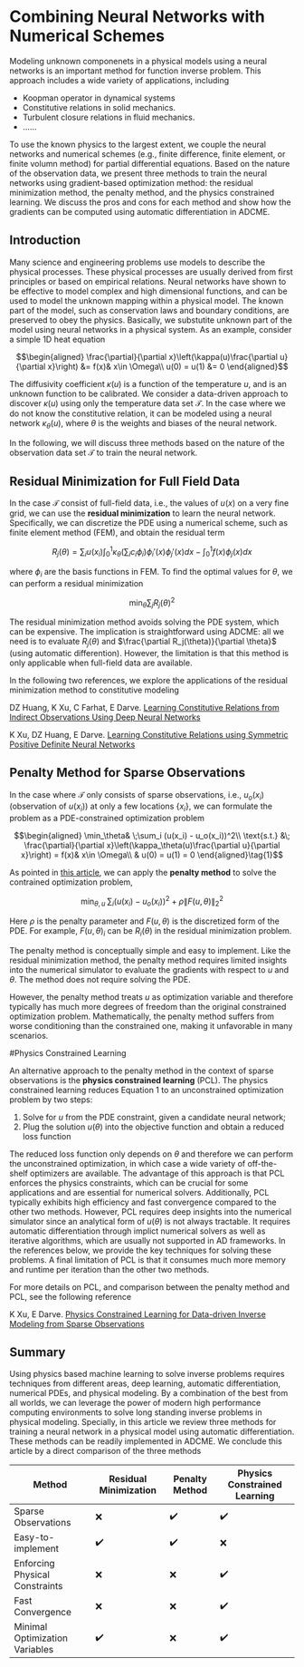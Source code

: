 #  Combining Neural Networks with Numerical Schemes 

Modeling unknown componenets in a physical models using a neural networks is an important method for function inverse problem. This approach includes a wide variety of applications, including

* Koopman operator in dynamical systems
* Constitutive relations in solid mechanics.
* Turbulent closure relations in fluid mechanics.
* ...... 

To use the known physics to the largest extent, we couple the neural networks and numerical schemes (e.g., finite difference, finite element, or finite volumn method) for partial differential equations. Based on the nature of the observation data, we present three methods to train the neural networks using gradient-based optimization method: the residual minimization method, the penalty method, and the physics constrained learning. We discuss the pros and cons for each method and show how the gradients can be computed using automatic differentiation in ADCME. 

## Introduction

Many science and engineering problems use models to describe the physical processes. These physical processes are usually derived from first principles or based on empirical relations. Neural networks have shown to be effective to model complex and high dimensional functions, and can be used to model the unknown mapping within a physical model. The known part of the model, such as conservation laws and boundary conditions, are preserved to obey the physics. Basically, we substutite unknown part of the model using neural networks in a physical system. As an example, consider a simple 1D heat equation

$$\begin{aligned}
\frac{\partial}{\partial x}\left(\kappa(u)\frac{\partial u}{\partial x}\right) &= f(x)& x\in \Omega\\
u(0) = u(1) &= 0
\end{aligned}$$

The diffusivity coefficient $\kappa(u)$ is a function of the temperature $u$, and is an unknown function to be calibrated. We consider a data-driven approach to discover $\kappa(u)$  using only the temperature data set $\mathcal{T}$. In the case where we do not know the constitutive relation, it can be modeled using a neural network  $\kappa_\theta (u)$, where $\theta$ is the weights and biases of the neural network. 

In the following, we will discuss three methods based on the nature of the observation data set $\mathcal{T}$ to train the neural network. 

## Residual Minimization for Full Field Data

In the case $\mathcal{T}$ consist of full-field data, i.e., the values of $u(x)$ on a very fine grid, we can use the **residual minimization** to learn the neural network. Specifically, we can discretize the PDE using a numerical scheme, such as finite element method (FEM), and obtain the residual term 

$$R_j(\theta) =\sum_i u(x_i)\int_0^1  \kappa_\theta(\sum_i c_i \phi_i) \phi_i'(x) \phi_j'(x) dx - \int_0^1 f(x)\phi_j(x)dx$$

where $\phi_i$ are the basis functions in FEM. To find the optimal values for $\theta$, we can perform a residual minimization 

$$\min_\theta \sum_j R_j(\theta)^2$$

The residual minimization method avoids solving the PDE system, which can be expensive. The implication is straightforward using ADCME: all we need is to evaluate $R_j(\theta)$ and $\frac{\partial R_j(\theta)}{\partial \theta}$ (using automatic differention). However, the limitation is that this method is only applicable when full-field data are available. 

In the following two references, we explore the applications of the residual minimization method to constitutive modeling

DZ Huang, K Xu, C Farhat, E Darve. [Learning Constitutive Relations from Indirect Observations Using Deep Neural Networks](https://arxiv.org/pdf/1905.12530.pdf)

K Xu, DZ Huang, E Darve. [Learning Constitutive Relations using Symmetric Positive Definite Neural Networks](https://arxiv.org/pdf/2004.00265.pdf)

## Penalty Method for Sparse Observations

In the case where $\mathcal{T}$ only consists of sparse observations, i.e., $u_o(x_i)$ (observation of $u(x_i)$) at only a few locations $\{x_i\}$, we can formulate the problem as a PDE-constrained optimization problem

$$\begin{aligned}
\min_\theta& \;\sum_i (u(x_i) - u_o(x_i))^2\\
\text{s.t.} &\; \frac{\partial}{\partial x}\left(\kappa_\theta(u)\frac{\partial u}{\partial x}\right) = f(x)& x\in \Omega\\
& u(0) = u(1) = 0
\end{aligned}\tag{1}$$

As pointed in [this article](https://kailaix.github.io/ADCME.jl/dev/tu_optimization/), we can apply the **penalty method** to solve the contrained optimization problem, 

$$\min_{\theta,u} \;\sum_i (u(x_i) - u_o(x_i))^2 + \rho \|F(u, \theta)\|^2_2$$

Here $\rho$ is the penalty parameter and $F(u, \theta)$ is the discretized form of the PDE. For example, $F(u,\theta)_i$ can be $R_i(\theta)$ in the residual minimization problem. 

The penalty method is conceptually simple and easy to implement. Like the residual minimization method, the penalty method requires limited insights into the numerical simulator to evaluate the gradients with respect to $u$ and $\theta$. The method does not require solving the PDE.

However, the penalty method treats $u$ as optimization variable and therefore typically has much more degrees of freedom than the original constrained optimization problem. Mathematically, the penalty method suffers from worse conditioning than the constrained one, making it unfavorable in many scenarios. 

#Physics Constrained Learning

An alternative approach to the penalty method in the context of sparse observations is the **physics constrained learning** (PCL). The physics constrained learning reduces Equation 1 to an unconstrained optimization problem by two steps:

1. Solve for $u$ from the PDE constraint, given a candidate neural network;
2. Plug the solution $u(\theta)$ into the objective function and obtain a reduced loss function

The reduced loss function only depends on $\theta$ and therefore we can perform the unconstrained optimization, in which case a wide variety of off-the-shelf optimizers are available. The advantage of this approach is that PCL enforces the physics constraints, which can be crucial for some applications and are essential for numerical solvers. Additionally, PCL typically exhibits high efficiency and fast convergence compared to the other two methods. However, PCL requires deep insights into the numerical simulator since an analytical form of $u(\theta)$ is not always tractable. It requires automatic differentiation through implict numerical solvers as well as iterative algorithms, which are usually not supported in AD frameworks. In the references below, we provide the key techniques for solving these problems. A final limitation of PCL is that it consumes much more memory and runtime per iteration than the other two methods. 

For more details on PCL, and comparison between the penalty method and PCL, see the following reference

K Xu, E Darve. [Physics Constrained Learning for Data-driven Inverse Modeling from Sparse Observations](https://arxiv.org/pdf/2002.10521.pdf)

## Summary

Using physics based machine learning  to solve inverse problems requires techniques from different areas, deep learning, automatic differentiation, numerical PDEs, and physical modeling. By a combination of the best from all worlds, we can leverage the power of modern high performance computing environments to solve long standing inverse problems in physical modeling. Specially, in this article we review three methods for training a neural network in a physical model using automatic differentiation. These methods can be readily implemented in ADCME. We conclude this article by a direct comparison of the three methods

| Method                         | Residual Minimization | Penalty Method | Physics Constrained Learning |
| ------------------------------ | --------------------- | -------------- | ---------------------------- |
| Sparse Observations            | ❌                     | ✔️              | ✔️                            |
| Easy-to-implement              | ✔️                     | ✔️              | ❌                            |
| Enforcing Physical Constraints | ❌                     | ❌              | ✔️                            |
| Fast Convergence               | ❌                     | ❌              | ✔️                            |
| Minimal Optimization Variables | ✔️                     | ❌              | ✔️                            |




